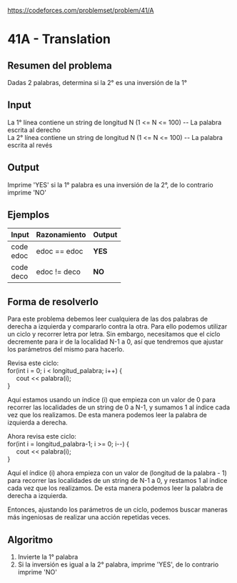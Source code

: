 https://codeforces.com/problemset/problem/41/A

# 41A - Translation

## Resumen del problema
Dadas 2 palabras, determina si la 2° es una inversión de la 1°

## Input
La 1° línea contiene un string de longitud N (1 <= N <= 100) -- La palabra escrita al derecho \
La 2° línea contiene un string de longitud N (1 <= N <= 100) -- La palabra escrita al revés

## Output
Imprime 'YES' si la 1° palabra es una inversión de la 2°, de lo contrario imprime 'NO'

## Ejemplos
| Input              | Razonamiento  | Output    |
| ------------------ | :------------ | --------- |
| code <br> edoc     | edoc == edoc  | **YES**   |
| code <br> deco     | edoc != deco  | **NO**    |

## Forma de resolverlo
Para este problema debemos leer cualquiera de las dos palabras de derecha a izquierda y compararlo contra la otra.
Para ello podemos utilizar un ciclo y recorrer letra por letra. Sin embargo, necesitamos que el ciclo decremente para ir de la localidad N-1 a 0, así que tendremos que ajustar los parámetros del mismo para hacerlo.

Revisa este ciclo: \
for(int i = 0; i < longitud_palabra; i++) { \
&nbsp;&nbsp;&nbsp;&nbsp; cout << palabra(i); \
}

Aquí estamos usando un índice (i) que empieza con un valor de 0 para recorrer las localidades de un string de 0 a N-1, y sumamos 1 al índice cada vez que los realizamos. De esta manera podemos leer la palabra de izquierda a derecha. 

Ahora revisa este ciclo: \
for(int i = longitud_palabra-1; i >= 0; i--) { \
&nbsp;&nbsp;&nbsp;&nbsp; cout << palabra(i); \
}

Aquí el índice (i) ahora empieza con un valor de (longitud de la palabra - 1) para recorrer las localidades de un string de N-1 a 0, y restamos 1 al índice cada vez que los realizamos. De esta manera podemos leer la palabra de derecha a izquierda.

Entonces, ajustando los parámetros de un ciclo, podemos buscar maneras más ingeniosas de realizar una acción repetidas veces.

## Algoritmo
1) Invierte la 1° palabra
2) Si la inversión es igual a la 2° palabra, imprime 'YES', de lo contrario imprime 'NO'

